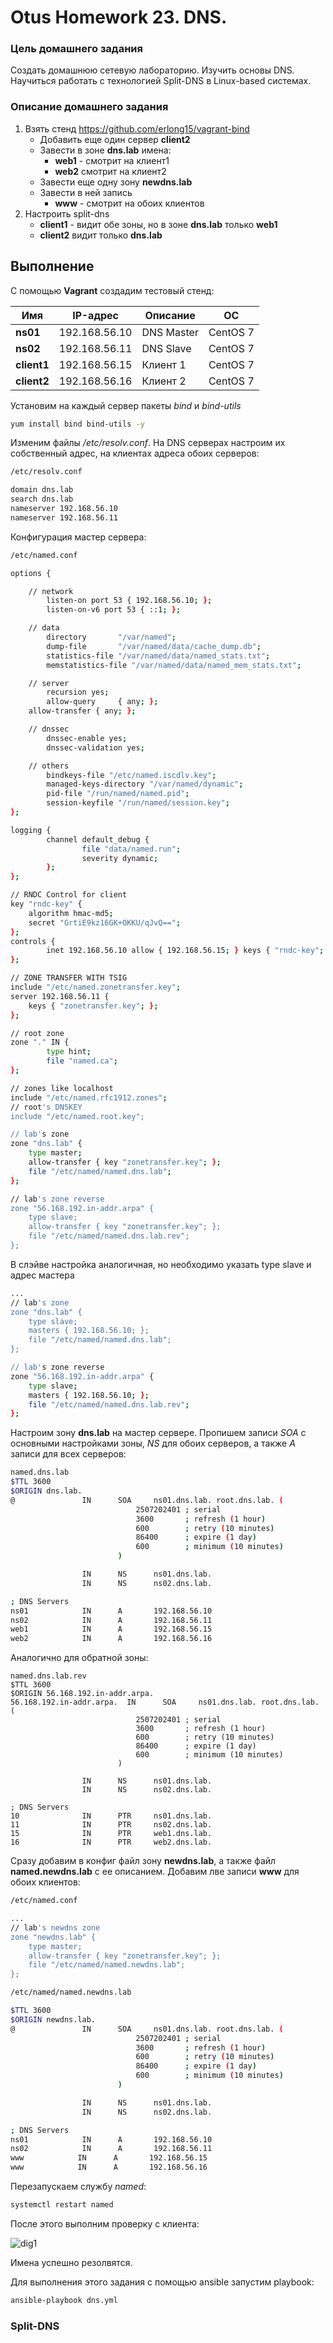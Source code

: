# Otus Homework 23. DNS.
### Цель домашнего задания
Создать домашнюю сетевую лабораторию. Изучить основы DNS. Научиться работать с технологией Split-DNS в Linux-based системах.
### Описание домашнего задания
1. Взять стенд https://github.com/erlong15/vagrant-bind
    - Добавить еще один сервер **client2**
    - Завести в зоне **dns.lab** имена:
        - **web1** - смотрит на клиент1
        - **web2** смотрит на клиент2
    - Завести еще одну зону **newdns.lab**
    - Завести в ней запись
      - **www** - смотрит на обоих клиентов
2. Настроить split-dns
    - **client1** - видит обе зоны, но в зоне **dns.lab** только **web1**
    - **client2** видит только **dns.lab**
## Выполнение
С помощью **Vagrant** создадим тестовый стенд:  

|Имя|IP-адрес|Описание|ОС|
|-|-|-|-|
|**ns01**|192.168.56.10|DNS Master|CentOS 7|
|**ns02**|192.168.56.11|DNS Slave|CentOS 7|
|**client1**|192.168.56.15|Клиент 1|CentOS 7|
|**client2**|192.168.56.16|Клиент 2|CentOS 7|

Установим на каждый сервер пакеты _bind_ и _bind-utils_
```bash
yum install bind bind-utils -y
```
Изменим файлы _/etc/resolv.conf_. На DNS серверах настроим их собственный адрес, на клиентах адреса обоих серверов:
```bash
/etc/resolv.conf

domain dns.lab
search dns.lab
nameserver 192.168.56.10
nameserver 192.168.56.11
```

Конфигурация мастер сервера:

```bash
/etc/named.conf

options {

    // network
        listen-on port 53 { 192.168.56.10; };
        listen-on-v6 port 53 { ::1; };

    // data
        directory       "/var/named";
        dump-file       "/var/named/data/cache_dump.db";
        statistics-file "/var/named/data/named_stats.txt";
        memstatistics-file "/var/named/data/named_mem_stats.txt";

    // server
        recursion yes;
        allow-query     { any; };
    allow-transfer { any; };

    // dnssec
        dnssec-enable yes;
        dnssec-validation yes;

    // others
        bindkeys-file "/etc/named.iscdlv.key";
        managed-keys-directory "/var/named/dynamic";
        pid-file "/run/named/named.pid";
        session-keyfile "/run/named/session.key";
};

logging {
        channel default_debug {
                file "data/named.run";
                severity dynamic;
        };
};

// RNDC Control for client
key "rndc-key" {
    algorithm hmac-md5;
    secret "GrtiE9kz16GK+OKKU/qJvQ==";
};
controls {
        inet 192.168.56.10 allow { 192.168.56.15; } keys { "rndc-key"; };
};

// ZONE TRANSFER WITH TSIG
include "/etc/named.zonetransfer.key";
server 192.168.56.11 {
    keys { "zonetransfer.key"; };
};

// root zone
zone "." IN {
        type hint;
        file "named.ca";
};

// zones like localhost
include "/etc/named.rfc1912.zones";
// root's DNSKEY
include "/etc/named.root.key";

// lab's zone
zone "dns.lab" {
    type master;
    allow-transfer { key "zonetransfer.key"; };
    file "/etc/named/named.dns.lab";
};

// lab's zone reverse
zone "56.168.192.in-addr.arpa" {
    type slave;
    allow-transfer { key "zonetransfer.key"; };
    file "/etc/named/named.dns.lab.rev";
};
```

В слэйве настройка аналогичная, но необходимо указать type slave и адрес мастера 
```bash
...
// lab's zone
zone "dns.lab" {
    type slave;
    masters { 192.168.56.10; };
    file "/etc/named/named.dns.lab";
};

// lab's zone reverse
zone "56.168.192.in-addr.arpa" {
    type slave;
    masters { 192.168.56.10; };
    file "/etc/named/named.dns.lab.rev";
};
```
Настроим зону **dns.lab** на мастер сервере. Пропишем записи _SOA_ с основными настройками зоны, _NS_ для обоих серверов, а также _A_ записи для всех серверов:
```bash
named.dns.lab
$TTL 3600
$ORIGIN dns.lab.
@               IN      SOA     ns01.dns.lab. root.dns.lab. (
                            2507202401 ; serial
                            3600       ; refresh (1 hour)
                            600        ; retry (10 minutes)
                            86400      ; expire (1 day)
                            600        ; minimum (10 minutes)
                        )

                IN      NS      ns01.dns.lab.
                IN      NS      ns02.dns.lab.

; DNS Servers
ns01            IN      A       192.168.56.10
ns02            IN      A       192.168.56.11
web1            IN      A       192.168.56.15
web2            IN      A       192.168.56.16
```
Аналогично для обратной зоны:
```
named.dns.lab.rev
$TTL 3600
$ORIGIN 56.168.192.in-addr.arpa.
56.168.192.in-addr.arpa.  IN      SOA     ns01.dns.lab. root.dns.lab. (
                            2507202401 ; serial
                            3600       ; refresh (1 hour)
                            600        ; retry (10 minutes)
                            86400      ; expire (1 day)
                            600        ; minimum (10 minutes)
                        )

                IN      NS      ns01.dns.lab.
                IN      NS      ns02.dns.lab.

; DNS Servers
10              IN      PTR     ns01.dns.lab.
11              IN      PTR     ns02.dns.lab.
15              IN      PTR     web1.dns.lab.
16              IN      PTR     web2.dns.lab.
```
Сразу добавим в конфиг файл зону **newdns.lab**, а также файл **named.newdns.lab** с ее описанием. Добавим лве записи **www** для обоих клиентов:
```bash
/etc/named.conf

...
// lab's newdns zone
zone "newdns.lab" {
    type master;
    allow-transfer { key "zonetransfer.key"; };
    file "/etc/named/named.newdns.lab";
};
```
```bash
/etc/named/named.newdns.lab

$TTL 3600
$ORIGIN newdns.lab.
@               IN      SOA     ns01.dns.lab. root.dns.lab. (
                            2507202401 ; serial
                            3600       ; refresh (1 hour)
                            600        ; retry (10 minutes)
                            86400      ; expire (1 day)
                            600        ; minimum (10 minutes)
                        )

                IN      NS      ns01.dns.lab.
                IN      NS      ns02.dns.lab.

; DNS Servers
ns01            IN      A       192.168.56.10
ns02            IN      A       192.168.56.11
www            IN      A       192.168.56.15
www            IN      A       192.168.56.16
```
Перезапускаем службу _named_:
```bash
systemctl restart named
```
После этого выполним проверку с клиента:  
  
![dig1](img/dig1.jpg)

Имена успешно резолвятся.

Для выполнения этого задания с помощью ansible запустим playbook:
```bash
ansible-playbook dns.yml
```
### Split-DNS
